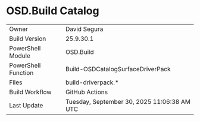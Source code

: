 ﻿# OSD.Build Catalog

| | |
|-|-|
| Owner | David Segura |
| Build Version | 25.9.30.1 |
| PowerShell Module | OSD.Build |
| PowerShell Function | Build-OSDCatalogSurfaceDriverPack |
| Files | build-driverpack.* |
| Build Workflow | GitHub Actions |
| Last Update | Tuesday, September 30, 2025 11:06:38 AM UTC |
